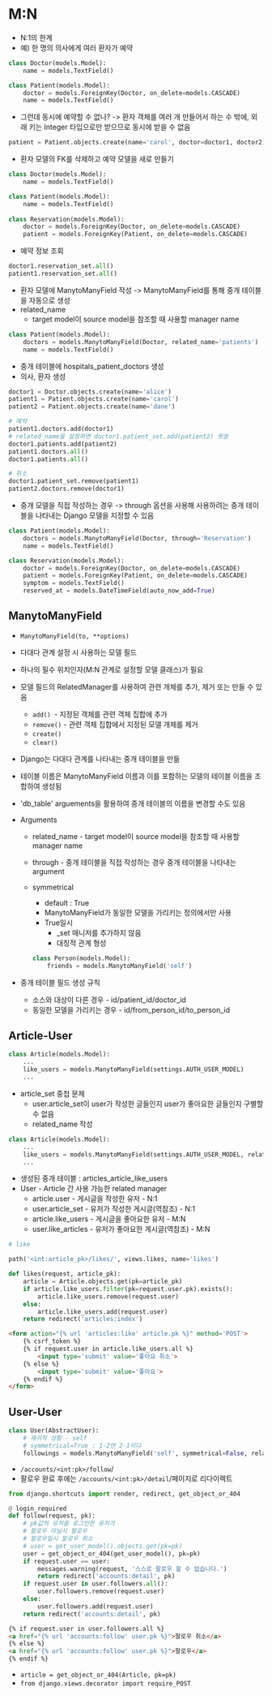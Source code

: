 # M:N

- N:1의 한계
- 예) 한 명의 의사에게 여러 환자가 예약

```python
class Doctor(models.Model):
    name = models.TextField()

class Patient(models.Model):
    doctor = models.ForeignKey(Doctor, on_delete=models.CASCADE)
    name = models.TextField()
```

- 그런데 동시에 예약할 수 없나? -> 환자 객체를 여러 개 만들어서 하는 수 밖에, 외래 키는 Integer 타입으로만 받으므로 동시에 받을 수 없음

```python
patient = Patient.objects.create(name='carol', doctor=doctor1, doctor2)
```

- 환자 모델의 FK를 삭제하고 예약 모델을 새로 만들기

```python
class Doctor(models.Model):
    name = models.TextField()

class Patient(models.Model):
    name = models.TextField()
    
class Reservation(models.Model):
    doctor = models.ForeignKey(Doctor, on_delete=models.CASCADE)
    patient = models.ForeignKey(Patient, on_delete=models.CASCADE)
```

- 예약 정보 조회

```python
doctor1.reservation_set.all()
patient1.reservation_set.all()
```

- 환자 모델에 ManytoManyField 작성 -> ManytoManyField를 통해 중개 테이블을 자동으로 생성
- related_name
  - target model이 source model을 참조할 때 사용할 manager name

```python
class Patient(models.Model):
    doctors = models.ManytoManyField(Doctor, related_name='patients')
    name = models.TextField()
```

- 중개 테이블에 hospitals_patient_doctors 생성
- 의사, 환자 생성

```python 
doctor1 = Doctor.objects.create(name='alice')
patient1 = Patient.objects.create(name='carol')
patient2 = Patient.objects.create(name='dane')

# 예약
patient1.doctors.add(doctor1)
# related_name을 설정하면 doctor1.patient_set.add(patient2) 못씀
doctor1.patients.add(patient2)
patient1.doctors.all()
doctor1.patients.all()

# 취소
doctor1.patient_set.remove(patient1)
patient2.doctors.remove(doctor1)
```

- 중개 모델을 직접 작성하는 경우 -> through 옵션을 사용해 사용하려는 중개 테이블을 나타내는 Django 모델을 지정할 수 있음

```python
class Patient(models.Model):
    doctors = models.ManytoManyField(Doctor, through='Reservation')
    name = models.TextField()

class Reservation(models.Model):
    doctor = models.ForeignKey(Doctor, on_delete=models.CASCADE)
    patient = models.ForeignKey(Patient, on_delete=models.CASCADE)
    symptom = models.TextField()
    reserved_at = models.DateTimeField(auto_now_add=True)
```

## ManytoManyField

- `ManytoManyField(to, **options)`

-  다대다 관계 설정 시 사용하는 모델 필드

- 하나의 필수 위치인자(M:N 관계로 설정할 모델 클래스)가 필요

- 모델 필드의 RelatedManager를 사용하여 관련 개체를 추가, 제거 또는 만들 수 있음

  - `add() `- 지정된 객체를 관련 객체 집합에 추가
  - `remove()` - 관련 객체 집합에서 지정된 모델 개체를 제거
  - `create()`
  - `clear()`

- Django는 다대다 관계를 나타내는 중개 테이블을 만듦

- 테이블 이름은 ManytoManyField 이름과 이를 포함하는 모델의 테이블 이름을 조합하여 생성됨

- 'db_table' arguements을 활용하여 중개 테이블의 이름을 변경할 수도 있음

- Arguments

  - related_name - target model이 source model을 참조할 때 사용할 manager name

  - through - 중개 테이블을 직접 작성하는 경우 중개 테이블을 나타내는 argument

  - symmetrical

    - default : True
    - ManytoManyField가 동일한 모델을 가리키는 정의에서만 사용
    - True일시
      - _set 매니저를 추가하지 않음
      - 대칭적 관계 형성

    ```python
    class Person(models.Model):
        friends = models.ManytoManyField('self')
    ```

- 중개 테이블 필드 생성 규칙
  - 소스와 대상이 다른 경우 - id/patient_id/doctor_id
  - 동일한 모델을 가리키는 경우 - id/from_person_id/to_person_id

## Article-User

```python
class Article(models.Model):
    ...
    like_users = models.ManytoManyField(settings.AUTH_USER_MODEL)
    ...
```

- article_set 중첩 문제
  - user.article_set이 user가 작성한 글들인지 user가 좋아요한 글들인지 구별할 수 없음
  - related_name 작성

```python
class Article(models.Model):
    ...
    like_users = models.ManytoManyField(settings.AUTH_USER_MODEL, related_name='like_articles')
    ...
```

- 생성된 중개 테이블 : articles_article_like_users
- User - Article 간 사용 가능한 related manager
  - article.user - 게시글을 작성한 유저 - N:1
  - user.article_set - 유저가 작성한 게시글(역참조) - N:1
  - article.like_users - 게시글을 좋아요한 유저 - M:N
  - user.like_articles - 유저가 좋아요한 게시글(역참조) - M:N

```python
# like

path('<int:article_pk>/likes/', views.likes, name='likes')

def likes(request, article_pk):
    article = Article.objects.get(pk=article_pk)
    if article.like_users.filter(pk=request.user.pk).exists():
        article.like_users.remove(request.user)
    else:
        article.like_users.add(request.user)
    return redirect('articles:index')
```

```html
<form action="{% url 'articles:like' article.pk %}" method='POST'>
    {% csrf_token %}
    {% if request.user in article.like_users.all %}
    	<input type='submit' value='좋아요 취소'>
    {% else %}
    	<input type='submit' value='좋아요'>
    {% endif %}
</form>
```



## User-User

```python
class User(AbstractUser):
    # 재귀적 상황 - self
    # symmetrical=True : 1-2면 2-1이다
    followings = models.ManytoManyField('self', symmetrical=False, related_name='followers')
```

- `/accounts/<int:pk>/follow`/
- 팔로우 완료 후에는 `/accounts/<int:pk>/detail`/페이지로 리다이렉트

```python
from django.shortcuts import render, redirect, get_object_or_404

@ login_required
def follow(request, pk):
    # pk값의 유저을 로그인한 유저가
    # 팔로우 아닐시 팔로우
    # 팔로우일시 팔로우 취소
    # user = get_user_model().objects.get(pk=pk)
    user = get_object_or_404(get_user_model(), pk=pk)
    if request.user == user:
        messages.warning(request, '스스로 팔로우 할 수 없습니다.')
        return redirect('accounts:detail', pk)
    if request.user in user.followers.all():
        user.followers.remove(request.user)
    else:
   		user.followers.add(request.user)
    return redirect('accounts:detail', pk)
```

```html
{% if request.user in user.followers.all %}
<a href="{% url 'accounts:follow' user.pk %}">팔로우 취소</a>
{% else %}
<a href="{% url 'accounts:follow' user.pk %}">팔로우</a>
{% endif %}
```

- `article = get_object_or_404(Article, pk=pk)`
- `from django.views.decorator import require_POST`